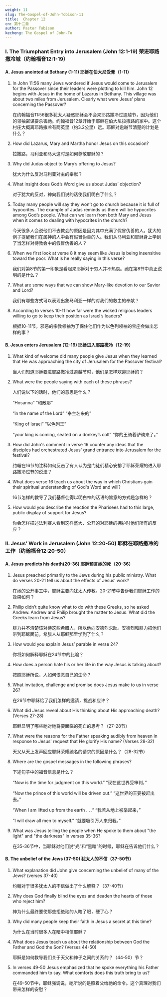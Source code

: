 ```yaml
---
weight: 11
slug: The-Gospel-of-John-Tobison-11
title:  Chapter 12 
cn: 第十二章
author: Pastor Tobison
kecheng: The Gospel of John-To
---
```



### I. The Triumphant Entry into Jerusalem (John 12:1-19) 荣进耶路撒冷城（约翰福音12:1-19）

#### A. Jesus anointed at Bethany (1-11) 耶稣在伯大尼受膏（1-11）

1. In John 11:56 many Jews wondered if Jesus would come to Jerusalem for the Passover since their leaders were plotting to kill him. John 12 begins with Jesus in the home of Lazarus in Bethany. This village was about two miles from Jerusalem. Clearly what were Jesus’ plans concerning the Passover?

    在约翰福音11:56很多犹太人疑惑耶稣会不会来耶路撒冷过逾越节，因为他们的领袖密谋要杀害祂。约翰福音12章开始于耶稣在伯大尼拉撒路的家中。这个村庄大概离耶路撒冷有两英里（约3.2公里）远。耶稣对逾越节清楚的计划是什么？

2. How did Lazarus, Mary and Martha honor Jesus on this occasion?

    拉撒路，马利亚和马大这时是如何尊敬耶稣的？

3. Why did Judas object to Mary’s offering to Jesus?

    犹大为什么反对马利亚对主的奉献？

4. What insight does God’s Word give us about Judas’ objection?

    对于犹大的反对，神向我们说的话使我们明白了什么？

5. Today many people will say they won’t go to church because it is full of hypocrites. The example of Judas reminds us there will be hypocrites among God’s people. What can we learn from both Mary and Jesus when it comes to dealing with hypocrites in the church?

    今天很多人会说他们不去教会的原因是因为其中充满了假冒伪善的人。犹大的例子提醒我们在属神的人中会有假冒伪善的人。我们从马利亚和耶稣身上学到了当怎样对待教会中的假冒伪善的人？

6. When we first look at verse 8 it may seem like Jesus is being insensitive toward the poor. What is he really saying in this verse?

    我们对第8节的第一印象是看起来耶稣对于穷人并不热衷。祂在第8节中真正说明的是什么？

7. What are some ways that we can show Mary-like devotion to our Savior and Lord?

    我们有哪些方式可以表现出象马利亚一样的对我们的救主的奉献？

8. According to verses 10-11 how far were the wicked religious leaders willing to go to keep their position as Israel’s leaders? 

    根据10-11节，邪恶的宗教领袖为了保住他们作为以色列领袖的宝座会做出怎样的事？

#### B. Jesus enters Jerusalem (12-19) 耶稣进入耶路撒冷（12-19）

1. What kind of welcome did many people give Jesus when they learned that He was approaching the city of Jerusalem for the Passover festival?

    当人们知道耶稣要进耶路撒冷过逾越节时，他们是怎样欢迎耶稣的？

2. What were the people saying with each of these phrases?

    人们说以下的话时，他们的意思是什么？
    
    “Hosanna” “和散那”
    
    “in the name of the Lord” “奉主名来的” 
    
    “King of Israel” “以色列王”
    
    “your king is coming, seated on a donkey’s colt”  “你的王骑着驴驹来了。”

3. How did John's comment in verse 16 counter any ideas that the disciples had orchestrated Jesus' grand entrance into Jerusalem for the festival?

    约翰在16节的注释如何反击了有人认为是门徒们精心安排了耶稣荣耀的进入耶路撒冷过节的说法？

4. What does verse 16 teach us about the way in which Christians gain their spiritual understanding of God's Word and will?

    16节怎样的教导了我们基督徒得以明白神的话语的旨意的方式是怎样的？

5. How would you describe the reaction the Pharisees had to this large, public display of support for Jesus?

    你会怎样描述法利赛人看到这样盛大、公开的对耶稣的拥护时他们所有的反应？

### II. Jesus’ Work in Jerusalem (John 12:20-50) 耶稣在耶路撒冷的工作（约翰福音12:20-50）

#### A. Jesus predicts his death(20-36) 耶稣预言祂的死（20-36）

1. Jesus preached primarily to the Jews during his public ministry. What do verses 20-21 tell us about the effects of Jesus’ work?

    在祂的公开事工中，耶稣主要向犹太人传教。20-21节中告诉我们耶稣工作的效果如何？

2. Philip didn’t quite know what to do with these Greeks, so he asked Andrew. Andrew and Philip brought the matter to Jesus. What did the Greeks learn from Jesus?

    腓力并不清楚该对待这些希腊人，所以他向安德烈求助。安德烈和腓力把他们带到耶稣面前。希腊人从耶稣那里学到了什么？

3. How would you explain Jesus’ parable in verse 24?

    你将如何解释耶稣在24节中的比喻？

4. How does a person hate his or her life in the way Jesus is talking about?

    按照耶稣所说，人如何恨恶自己的生命？

5. What invitation, challenge and promise does Jesus make to us in verse 26?

    在26节中耶稣给了我们怎样的邀请，挑战和应许？

6. What did Jesus reveal about His thinking about His approaching death? (Verses 27-28)

    耶稣显明了哪些祂对祂将要面临的死亡的思考？（27-28节）

7. What were the reasons for the Father speaking audibly from heaven in response to Jesus' request that He glorify His name? (Verses 28-32)

    天父从天上发声回应耶稣荣耀祂名的请求的原因是什么？（28-32节）

8. Where are the gospel messages in the following phrases?

    下述句子中的福音信息是什么？
    
    “Now is the time for judgment on this world.”  “现在这世界受审判，”
    
    “Now the prince of this world will be driven out.”  “这世界的王要被赶出去。”
    
    “When I am lifted up from the earth . . .”   “我若从地上被举起来，”
    
    “I will draw all men to myself.”  “就要吸引万人来归我。”

9. What was Jesus telling the people when He spoke to them about "the light" and "the darkness" in verses 35-36?

    在35-36节中，当耶稣对他们说“光”和“黑暗”的时候，耶稣在告诉他们什么？

#### B. The unbelief of the Jews (37-50) 犹太人的不信（37-50节）

1. What explanation did John give concerning the unbelief of many of the Jews? (verses 37-40)

    约翰对于很多犹太人的不信做出了什么解释？（37-40节）

2. Why does God finally blind the eyes and deaden the hearts of those who reject him?

    神为什么最终要使那些拒绝祂的人瞎了眼，硬了心？

3. Why did many people keep their faith in Jesus a secret at this time?

    为什么在当时很多人在暗中相信耶稣？

4. What does Jesus teach us about the relationship between God the Father and God the Son? (Verses 44-50)

    耶稣是如何教导我们关于天父和神子之间的关系的？（44-50）节？

5. In verses 49-50 Jesus emphasized that he spoke everything his Father commanded him to say. What comforts does this truth bring to us?

    在49-50节中，耶稣强调说，祂所说的是照着父给祂的命令。这个真理对我们带来怎样的安慰？
